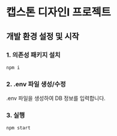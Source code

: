 # 캡스톤 디자인I 프로젝트

## 개발 환경 설정 및 시작

### 1. 의존성 패키지 설치
```bash
npm i
```

### 2. .env 파일 생성/수정
.env 파일을 생성하여 DB 정보를 입력합니다.

### 3. 실행
```bash
npm start 
```
